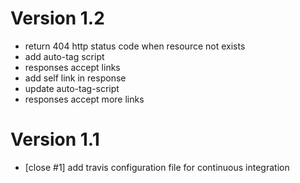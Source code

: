 # Version 1.2

 - return 404 http status code when resource not exists 
 - add auto-tag script
 - responses accept links
 - add self link in response
 - update auto-tag-script
 - responses accept more links

# Version 1.1

 - [close #1] add travis configuration file for continuous integration

